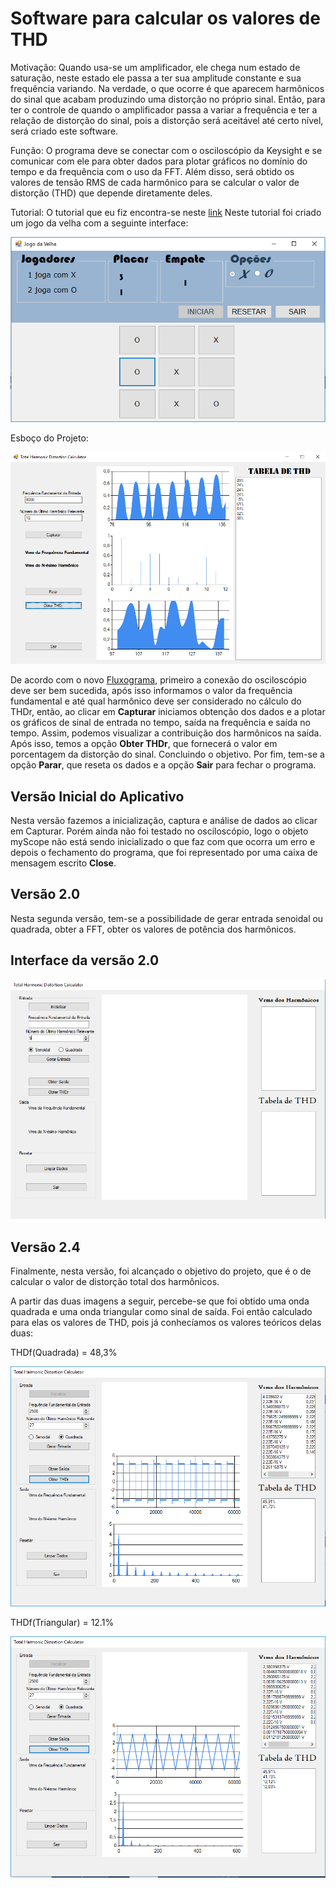 # Software para calcular os valores de THD

Motivação:
Quando usa-se um amplificador, ele chega num estado de saturação, neste estado ele passa a ter sua amplitude constante e sua frequência variando. Na verdade, o que ocorre é que aparecem harmônicos do sinal que acabam produzindo uma distorção no próprio sinal. Então, para ter o controle de quando o amplificador passa a variar a frequência e ter a relação de distorção do sinal, pois a distorção será aceitável até certo nível, será criado este software.

Função:
O programa deve se conectar com o osciloscópio da Keysight e se comunicar com ele para obter dados para plotar gráficos no domínio do tempo e da frequência com o uso da FFT. Além disso, será obtido os valores de tensão RMS de cada harmônico para se calcular o valor de distorção (THD) que depende diretamente deles.

Tutorial:
O tutorial que eu fiz encontra-se neste [link](https://www.youtube.com/watch?v=2pL2GOASWww&t=9s)
Neste tutorial foi criado um jogo da velha com a seguinte interface:

![](https://github.com/ProgramacaoEE2018/brasil_harmonicos/blob/master/Imagens/Interface_tutorial_JV.PNG)

Esboço do Projeto:

![](https://github.com/ProgramacaoEE2018/brasil_harmonicos/blob/master/Imagens/Esboco.PNG)

De acordo com o novo [Fluxograma](https://github.com/ProgramacaoEE2018/brasil_harmonicos/blob/master/THD%20-%20Fluxograma%20do%20Software.pdf), primeiro a conexão do osciloscópio deve ser bem sucedida, após isso informamos o valor da frequência fundamental e até qual harmônico deve ser considerado no cálculo do THDr, então, ao clicar em **Capturar** iniciamos obtenção dos dados e a plotar os gráficos de sinal de entrada no tempo, saída na frequência e saída no tempo. Assim, podemos visualizar a contribuição dos harmônicos na saída.
Após isso, temos a opção **Obter THDr**, que fornecerá o valor em porcentagem da distorção do sinal. Concluindo o objetivo.
Por fim, tem-se a opção **Parar**, que reseta os dados e a opção **Sair** para fechar o programa.

## Versão Inicial do Aplicativo

Nesta versão fazemos a inicialização, captura e análise de dados ao clicar em Capturar. Porém ainda não foi testado no osciloscópio, logo o objeto myScope não está sendo inicializado o que faz com que ocorra um erro e depois o fechamento do programa, que foi representado por uma caixa de mensagem escrito **Close**.

## Versão 2.0

Nesta segunda versão, tem-se a possibilidade de gerar entrada senoidal ou quadrada, obter a FFT, obter os valores de potência dos harmônicos.

## Interface da versão 2.0

![](https://github.com/ProgramacaoEE2018/brasil_harmonicos/blob/master/Imagens/ResultadoParcial5.PNG)

## Versão 2.4

Finalmente, nesta versão, foi alcançado o objetivo do projeto, que é o de calcular o valor de distorção total dos harmônicos. 

A partir das duas imagens a seguir, percebe-se que foi obtido uma onda quadrada e uma onda triangular como sinal de saída. Foi então calculado para elas os valores de THD, pois já conhecíamos os valores teóricos delas duas: 

THDf(Quadrada) = 48,3%

![](https://github.com/ProgramacaoEE2018/brasil_harmonicos/blob/master/Imagens/ResultadoFinal5.PNG)

THDf(Triangular) = 12.1%

![](https://github.com/ProgramacaoEE2018/brasil_harmonicos/blob/master/Imagens/ResultadoFinal6.PNG)
